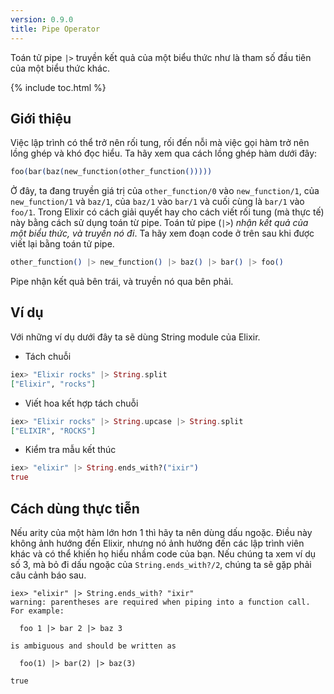```yaml
---
version: 0.9.0
title: Pipe Operator
---
```


Toán tử pipe `|>` truyền kết quả của một biểu thức như là tham số đầu tiên của một biểu thức khác.

{% include toc.html %}

## Giới thiệu

Việc lập trình có thể trở nên rối tung, rối đến nỗi mà việc gọi hàm trở nên lồng ghép và khó đọc hiểu. Ta hãy xem qua cách lồng ghép hàm dưới đây:

```elixir
foo(bar(baz(new_function(other_function()))))
```

Ở đây, ta đang truyền giá trị của `other_function/0` vào `new_function/1`, của `new_function/1` và `baz/1`, của `baz/1` vào `bar/1` và cuối cùng là `bar/1` vào `foo/1`. Trong Elixir có cách giải quyết hay cho cách viết rối tung (mà thực tế) này bằng cách sử dụng toán từ pipe. Toán tử pipe (`|>`) *nhận kết quả của một biểu thức, và truyền nó đi*. Ta hãy xem đoạn code ở trên sau khi được viết lại bằng toán tử pipe.

```elixir
other_function() |> new_function() |> baz() |> bar() |> foo()
```

Pipe nhận kết quả bên trái, và truyền nó qua bên phải.

## Ví dụ

Với những ví dụ dưới đây ta sẽ dùng String module của Elixir.

- Tách chuỗi

```elixir
iex> "Elixir rocks" |> String.split
["Elixir", "rocks"]
```

- Viết hoa kết hợp tách chuỗi

```elixir
iex> "Elixir rocks" |> String.upcase |> String.split
["ELIXIR", "ROCKS"]
```

- Kiểm tra mẫu kết thúc

```elixir
iex> "elixir" |> String.ends_with?("ixir")
true
```

## Cách dùng thực tiễn

Nếu arity của một hàm lớn hơn 1 thì hãy ta nên dùng dấu ngoặc. Điều này không ảnh hướng đến Elixir, nhưng nó ảnh hưởng đến các lập trình viên khác và có thể khiến họ hiểu nhầm code của bạn. Nếu chúng ta xem ví dụ số 3, mà bỏ đi dấu ngoặc của `String.ends_with?/2`, chúng ta sẽ gặp phải câu cảnh báo sau.

```shell
iex> "elixir" |> String.ends_with? "ixir"
warning: parentheses are required when piping into a function call. For example:

  foo 1 |> bar 2 |> baz 3

is ambiguous and should be written as

  foo(1) |> bar(2) |> baz(3)

true
```
